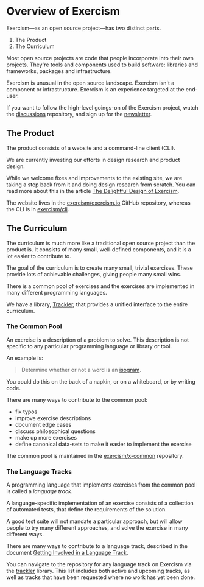 # Overview of Exercism

Exercism—as an open source project—has two distinct parts.

1. The Product
2. The Curriculum

Most open source projects are code that people incorporate into their own projects. They're tools and components used to build software: libraries and frameworks, packages and infrastructure.

Exercism is unusual in the open source landscape. Exercism isn't a component or infrastructure. Exercism is an experience targeted at the end-user.

If you want to follow the high-level goings-on of the Exercism project, watch the [discussions][] repository, and sign up for the [newsletter][].

## The Product

The product consists of a website and a command-line client (CLI).

We are currently investing our efforts in design research and product design.

While we welcome fixes and improvements to the existing site, we are taking a step back from it and doing design research from scratch. You can read more about this in the article [The Delightful Design of Exercism][design-of-exercism].

The website lives in the [exercism/exercism.io][exercism-io] GitHub repository, whereas the CLI is in [exercism/cli][cli].

## The Curriculum

The curriculum is much more like a traditional open source project than the product is. It consists of many small, well-defined components, and it is a lot easier to contribute to.

The goal of the curriculum is to create many small, trivial exercises. These provide lots of achievable challenges, giving people many small wins.

There is a common pool of exercises and the exercises are implemented in many different programming languages.

We have a library, [Trackler][trackler], that provides a unified interface to the entire curriculum.

### The Common Pool

An exercise is a description of a problem to solve. This description is not specific to any particular programming language or library or tool.

An example is:

> Determine whether or not a word is an [isogram][].

You could do this on the back of a napkin, or on a whiteboard, or by writing code.

There are many ways to contribute to the common pool:

- fix typos
- improve exercise descriptions
- document edge cases
- discuss philosophical questions
- make up more exercises
- define canonical data-sets to make it easier to implement the exercise

The common pool is maintained in the [exercism/x-common][x-common] repository.

### The Language Tracks

A programming language that implements exercises from the common pool is called a _language track_.

A language-specific implementation of an exercise consists of a collection of automated tests, that define the requirements of the solution.

A good test suite will not mandate a particular approach, but will allow people to try many different approaches, and solve the exercise in many different ways.

There are many ways to contribute to a language track, described in the document [Getting Involved in a Language Track][getting-started-track].

You can navigate to the repository for any language track on Exercism via the [trackler][trackler-tracks] library. This list includes both active and upcoming tracks, as well as tracks that have been requested where no work has yet been done.

[exercism-io]: https://github.com/exercism/exercism.io
[cli]: https://github.com/exercism/cli
[isogram]: https://en.wikipedia.org/wiki/Isogram
[discussions]: https://github.com/exercism/discussions/issues
[newsletter]: http://tinyletter.com/exercism
[design-of-exercism]: http://tinyletter.com/exercism/letters/the-delightful-design-of-exercism
[x-common]: https://github.com/exercism/x-common
[getting-started-track]: https://github.com/exercism/exercism.io/tree/master/docs/getting-involved-in-a-track.md
[trackler]: https://github.com/exercism/trackler
[trackler-tracks]: https://github.com/exercism/trackler/tree/master/tracks
